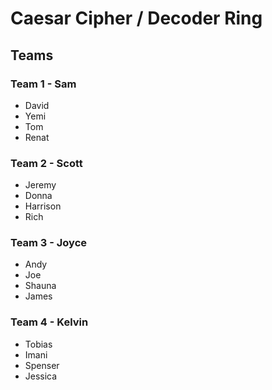 # Caesar Cipher / Decoder Ring

## Teams ##

### Team 1 - Sam
- David
- Yemi
- Tom
- Renat

### Team 2 - Scott
- Jeremy
- Donna
- Harrison
- Rich

### Team 3 - Joyce
- Andy
- Joe
- Shauna
- James

### Team 4 - Kelvin
- Tobias
- Imani
- Spenser
- Jessica

